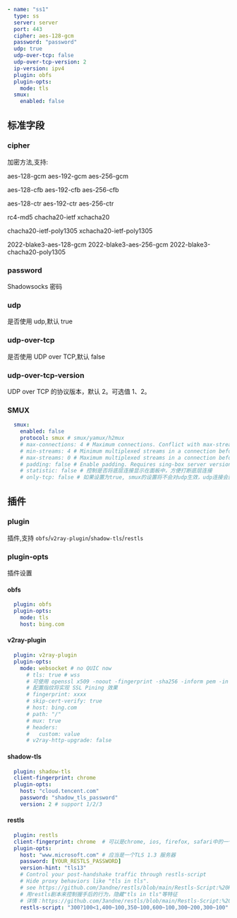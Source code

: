 ```yaml
- name: "ss1"
  type: ss
  server: server
  port: 443
  cipher: aes-128-gcm
  password: "password"
  udp: true
  udp-over-tcp: false
  udp-over-tcp-version: 2
  ip-version: ipv4
  plugin: obfs
  plugin-opts:
    mode: tls
  smux:
    enabled: false
```

## 标准字段

### cipher

加密方法,支持:

aes-128-gcm aes-192-gcm aes-256-gcm

aes-128-cfb aes-192-cfb aes-256-cfb

aes-128-ctr aes-192-ctr aes-256-ctr

rc4-md5 chacha20-ietf xchacha20

chacha20-ietf-poly1305 xchacha20-ietf-poly1305

2022-blake3-aes-128-gcm 2022-blake3-aes-256-gcm 2022-blake3-chacha20-poly1305

### password

Shadowsocks 密码

### udp

是否使用 udp,默认 true

### udp-over-tcp

是否使用 UDP over TCP,默认 false

### udp-over-tcp-version

UDP over TCP 的协议版本，默认 2。可选值 1、2。

### SMUX

```yaml
  smux:
    enabled: false
    protocol: smux # smux/yamux/h2mux
    # max-connections: 4 # Maximum connections. Conflict with max-streams.
    # min-streams: 4 # Minimum multiplexed streams in a connection before opening a new connection. Conflict with max-streams.
    # max-streams: 0 # Maximum multiplexed streams in a connection before opening a new connection. Conflict with max-connections and min-streams.
    # padding: false # Enable padding. Requires sing-box server version 1.3-beta9 or later.
    # statistic: false # 控制是否将底层连接显示在面板中，方便打断底层连接
    # only-tcp: false # 如果设置为true, smux的设置将不会对udp生效，udp连接会直接走底层协议
```

## 插件

### plugin

插件,支持 `obfs`/`v2ray-plugin`/`shadow-tls`/`restls`

### plugin-opts

插件设置

#### obfs

```yaml
  plugin: obfs
  plugin-opts:
    mode: tls
    host: bing.com
```

#### v2ray-plugin

```yaml
  plugin: v2ray-plugin
  plugin-opts:
    mode: websocket # no QUIC now
      # tls: true # wss
      # 可使用 openssl x509 -noout -fingerprint -sha256 -inform pem -in yourcert.pem 获取
      # 配置指纹将实现 SSL Pining 效果
      # fingerprint: xxxx
      # skip-cert-verify: true
      # host: bing.com
      # path: "/"
      # mux: true
      # headers:
      #   custom: value
      # v2ray-http-upgrade: false
```

#### shadow-tls

```yaml
  plugin: shadow-tls
  client-fingerprint: chrome
  plugin-opts:
    host: "cloud.tencent.com"
    password: "shadow_tls_password"
    version: 2 # support 1/2/3
```

#### restls

```yaml
  plugin: restls
  client-fingerprint: chrome  # 可以是chrome, ios, firefox, safari中的一个
  plugin-opts:
    host: "www.microsoft.com" # 应当是一个TLS 1.3 服务器
    password: [YOUR_RESTLS_PASSWORD]
    version-hint: "tls13"
    # Control your post-handshake traffic through restls-script
    # Hide proxy behaviors like "tls in tls". 
    # see https://github.com/3andne/restls/blob/main/Restls-Script:%20Hide%20Your%20Proxy%20Traffic%20Behavior.md
    # 用restls剧本来控制握手后的行为，隐藏"tls in tls"等特征
    # 详情：https://github.com/3andne/restls/blob/main/Restls-Script:%20%E9%9A%90%E8%97%8F%E4%BD%A0%E7%9A%84%E4%BB%A3%E7%90%86%E8%A1%8C%E4%B8%BA.md
    restls-script: "300?100<1,400~100,350~100,600~100,300~200,300~100"
```
